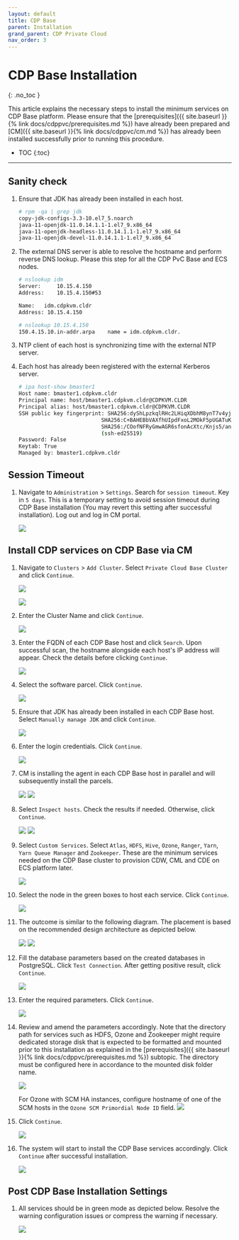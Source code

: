 ```yaml
---
layout: default
title: CDP Base
parent: Installation
grand_parent: CDP Private Cloud
nav_order: 3
---
```


# CDP Base Installation
{: .no_toc }

This article explains the necessary steps to install the minimum services on CDP Base platform. Please ensure that the [prerequisites]({{ site.baseurl }}{% link docs/cdppvc/prerequisites.md %}) have already been prepared and [CM]({{ site.baseurl }}{% link docs/cdppvc/cm.md %}) has already been installed successfully prior to running this procedure.

- TOC
{:toc}

---

## Sanity check

1. Ensure that JDK has already been installed in each host.

    ```bash
    # rpm -qa | grep jdk
    copy-jdk-configs-3.3-10.el7_5.noarch
    java-11-openjdk-11.0.14.1.1-1.el7_9.x86_64
    java-11-openjdk-headless-11.0.14.1.1-1.el7_9.x86_64
    java-11-openjdk-devel-11.0.14.1.1-1.el7_9.x86_64
    ```

2. The external DNS server is able to resolve the hostname and perform reverse DNS lookup. Please this step for all the CDP PvC Base and ECS nodes.

    ```bash
    # nslookup idm
    Server:		10.15.4.150
    Address:	10.15.4.150#53

    Name:	idm.cdpkvm.cldr
    Address: 10.15.4.150

    # nslookup 10.15.4.150
    150.4.15.10.in-addr.arpa	name = idm.cdpkvm.cldr.
    ```

3. NTP client of each host is synchronizing time with the external NTP server.

4. Each host has already been registered with the external Kerberos server.

    ```bash
    # ipa host-show bmaster1
    Host name: bmaster1.cdpkvm.cldr
    Principal name: host/bmaster1.cdpkvm.cldr@CDPKVM.CLDR
    Principal alias: host/bmaster1.cdpkvm.cldr@CDPKVM.CLDR
    SSH public key fingerprint: SHA256:dyShLpzkqlRHc2LHiqXDbhM8ynT7v4yjZP4CZ212tqU root@bmaster1.cdpkvm.cldr (ssh-rsa),
                              SHA256:C+BAHEBbVAXfhUIpdFxoL2MOkF5pUGATuKnFQXCgJnc root@bmaster1.cdpkvm.cldr (ssh-rsa),
                              SHA256:/COofNFRyGmwAGR6sfonAcXtc/Knjs5/an1+SMX/8GA (ecdsa-sha2-nistp256), SHA256:OL8ZeU7+2E4yl7rsvKftXYTM7Bvr8fEVuxQaQBouwwo
                              (ssh-ed25519)
    Password: False
    Keytab: True
    Managed by: bmaster1.cdpkvm.cldr
    ```

## Session Timeout

1. Navigate to `Administration` > `Settings`. Search for `session timeout`. Key in `5 days`. This is a temporary setting to avoid session timeout during CDP Base installation (You may revert this setting after successful installation). Log out and log in CM portal.

    ![](../../assets/images/cdpbase/timeout.png)

## Install CDP services on CDP Base via CM

1. Navigate to `Clusters` > `Add Cluster`. 
   Select `Private Cloud Base Cluster` and click `Continue`.

    ![](../../assets/images/cdpbase/addbase1-1.png)

    ![](../../assets/images/cdpbase/addbase1-2.png)

2. Enter the Cluster Name and click `Continue`. 

    ![](../../assets/images/cdpbase/addbase2.png)

3. Enter the FQDN of each CDP Base host and click `Search`. Upon successful scan, the hostname alongside each host's IP address will appear. Check the details before clicking `Continue`.

    ![](../../assets/images/cdpbase/addbase3.png)
    
4. Select the software parcel. Click `Continue`.  

    ![](../../assets/images/cdpbase/addbase4.png)
    
5. Ensure that JDK has already been installed in each CDP Base host. Select `Manually manage JDK` and click `Continue`.

    ![](../../assets/images/cdpbase/addbase5.png)
    
6. Enter the login credentials. Click `Continue`. 

    ![](../../assets/images/cdpbase/addbase6.png)
    
7. CM is installing the agent in each CDP Base host in parallel and will subsequently install the parcels.

    ![](../../assets/images/cdpbase/addbase7-1.png)
    ![](../../assets/images/cdpbase/addbase7-2.png)
    
8. Select `Inspect hosts`. Check the results if needed. Otherwise, click `Continue`. 

    ![](../../assets/images/cdpbase/addbase8-1.png)
    ![](../../assets/images/cdpbase/addbase8-2.png)
    
9. Select `Custom Services`. Select `Atlas`, `HDFS`, `Hive`, `Ozone`, `Ranger`, `Yarn`, `Yarn Queue Manager` and `Zookeeper`. These are the minimum services needed on the CDP Base cluster to provision CDW, CML and CDE on ECS platform later.

    ![](../../assets/images/cdpbase/addbase9.png)
    
10. Select the node in the green boxes to host each service. Click `Continue`.

    ![](../../assets/images/cdpbase/addbase10.png)
    
11. The outcome is similar to the following diagram. The placement is based on the recommended design architecture as depicted below.

    ![](../../assets/images/cdpbase/baseroles.png)
    ![](../../assets/images/cdpbase/baseplacement.png)
    
12. Fill the database parameters based on the created databases in PostgreSQL. Click `Test Connection`. After getting positive result, click `Continue`.

    ![](../../assets/images/cdpbase/addbase12.png)
    
13. Enter the required parameters. Click `Continue`.

    ![](../../assets/images/cdpbase/addbase13.png)
    
14. Review and amend the parameters accordingly. Note that the directory path for services such as HDFS, Ozone and Zookeeper might require dedicated storage disk that is expected to be formatted and mounted prior to this installation as explained in the [prerequisites]({{ site.baseurl }}{% link docs/cdppvc/prerequisites.md %}) subtopic. The directory must be configured here in accordance to the mounted disk folder name.

    ![](../../assets/images/cdpbase/addbase14-1.png)

    For Ozone with SCM HA instances, configure hostname of one of the SCM hosts in the `Ozone SCM Primordial Node ID` field.
    ![](../../assets/images/cdpbase/addbase14-2.png)
    
15. Click `Continue`.

    ![](../../assets/images/cdpbase/addbase15.png)
    
16. The system will start to install the CDP Base services accordingly. Click `Continue` after successful installation.

    ![](../../assets/images/cdpbase/addbase16.png)

## Post CDP Base Installation Settings

1. All services should be in green mode as depicted below. Resolve the warning configuration issues or compress the warning if necessary.

    ![](../../assets/images/cdpbase/basepost1.png)
